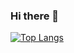 ### Hi there 👋
[![Top Langs](https://github-readme-stats-git-masterrstaa-rickstaa.vercel.app/api/top-langs/?username=I-Am-Xil&theme=dracula)](https://github.com/I-Am-Xil/github-readme-stats)
<!--
**I-Am-Xil/I-Am-Xil** is a ✨ _special_ ✨ repository because its `README.md` (this file) appears on your GitHub profile.

Here are some ideas to get you started:

- 🔭 I’m currently working on ...
- 🌱 I’m currently learning ...
- 👯 I’m looking to collaborate on ...
- 🤔 I’m looking for help with ...
- 💬 Ask me about ...
- 📫 How to reach me: ...
- 😄 Pronouns: ...
- ⚡ Fun fact: ...
-->
